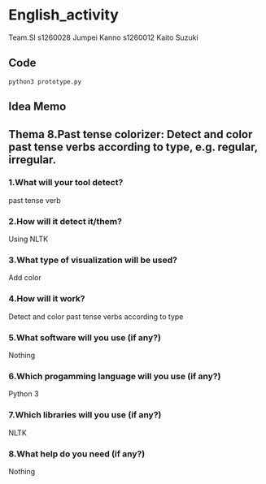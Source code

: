 # English_activity
Team.SI
s1260028 Jumpei Kanno
s1260012 Kaito Suzuki

## Code
```
python3 prototype.py
```


## Idea Memo
## Thema 8.Past tense colorizer: Detect and color past tense verbs according to type, e.g. regular, irregular.

### 1.What will your tool detect?

past tense verb

### 2.How will it detect it/them?

Using NLTK

### 3.What type of visualization will be used?

Add color

### 4.How will it work?

Detect and color past tense verbs according to type

### 5.What software will you use (if any?)

Nothing

### 6.Which progamming language will you use (if any?)

Python 3

### 7.Which libraries will you use (if any?)

NLTK

### 8.What help do you need (if any?)

Nothing
